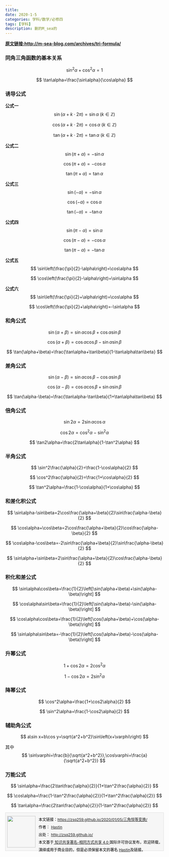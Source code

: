 ```yaml
---
title: 
date: 2020-1-5
categories: 学科/数学/必修四
tags: [学科]
description: 蒯的M_sea的 
---
```


**[原文链接:<http://m-sea-blog.com/archives/tri-formula/>](<http://m-sea-blog.com/archives/tri-formula/>)**

### 同角三角函数的基本关系

$$
\sin^2\alpha+\cos^2\alpha=1
$$


$$
\tan\alpha=\frac{\sin\alpha}{\cos\alpha}
$$

### 诱导公式

**公式一**
$$
\sin(\alpha+k\cdot 2\pi)=\sin\alpha\;(k\in\mathbb{Z})
$$

$$
\cos(\alpha+k\cdot 2\pi)=\cos\alpha\;(k\in\mathbb{Z})
$$

$$
\tan(\alpha+k\cdot 2\pi)=\tan\alpha\;(k\in\mathbb{Z})
$$

**公式二**
$$
\sin(\pi+\alpha)=-\sin\alpha
$$

$$
\cos(\pi+\alpha)=-\cos\alpha
$$

$$
\tan(\pi+\alpha)=\tan\alpha
$$

**公式三**
$$
\sin(-\alpha)=-\sin\alpha
$$

$$
\cos(-\alpha)=\cos\alpha
$$

$$
\tan(-\alpha)=-\tan\alpha
$$

**公式四**
$$
\sin(\pi-\alpha)=\sin\alpha
$$

$$
\cos(\pi-\alpha)=-\cos\alpha
$$

$$
\tan(\pi-\alpha)=-\tan\alpha
$$

**公式五**
$$
\sin\left(\frac{\pi}{2}-\alpha\right)=\cos\alpha
$$

$$
\cos\left(\frac{\pi}{2}-\alpha\right)=\sin\alpha
$$

**公式六**
$$
\sin\left(\frac{\pi}{2}+\alpha\right)=\cos\alpha
$$

$$
\cos\left(\frac{\pi}{2}+\alpha\right)=-\sin\alpha
$$

### 和角公式

$$
\sin(\alpha+\beta)=\sin\alpha\cos\beta+\cos\alpha\sin\beta
$$

$$
\cos(\alpha+\beta)=\cos\alpha\cos\beta-\sin\alpha\sin\beta
$$

$$
\tan(\alpha+\beta)=\frac{\tan\alpha+\tan\beta}{1-\tan\alpha\tan\beta}
$$

### 差角公式

$$
\sin(\alpha-\beta)=\sin\alpha\cos\beta-\cos\alpha\sin\beta
$$

$$
\cos(\alpha-\beta)=\cos\alpha\cos\beta+\sin\alpha\sin\beta
$$

$$
\tan(\alpha-\beta)=\frac{\tan\alpha-\tan\beta}{1+\tan\alpha\tan\beta}
$$

### 倍角公式

$$
\sin2\alpha=2\sin\alpha\cos\alpha
$$

$$
\cos2\alpha=\cos^2\alpha-\sin^2\alpha
$$

$$
\tan2\alpha=\frac{2\tan\alpha}{1-\tan^2\alpha}
$$

### 半角公式

$$
\sin^2\frac{\alpha}{2}=\frac{1-\cos\alpha}{2}
$$

$$
\cos^2\frac{\alpha}{2}=\frac{1+\cos\alpha}{2}
$$

$$
\tan^2\alpha=\frac{1-\cos\alpha}{1+\cos\alpha}
$$

### 和差化积公式

$$
\sin\alpha-\sin\beta=2\cos\frac{\alpha+\beta}{2}\sin\frac{\alpha-\beta}{2}
$$

$$
\cos\alpha+\cos\beta=2\cos\frac{\alpha+\beta}{2}\cos\frac{\alpha-\beta}{2}
$$

$$
\cos\alpha-\cos\beta=-2\sin\frac{\alpha+\beta}{2}\sin\frac{\alpha-\beta}{2}
$$

$$
\sin\alpha+\sin\beta=2\sin\frac{\alpha+\beta}{2}\cos\frac{\alpha-\beta}{2}
$$

### 积化和差公式

$$
\sin\alpha\cos\beta=\frac{1}{2}\left[\sin(\alpha+\beta)+\sin(\alpha-\beta)\right]
$$

$$
\cos\alpha\sin\beta=\frac{1}{2}\left[\sin(\alpha+\beta)-\sin(\alpha-\beta)\right]
$$

$$
\cos\alpha\cos\beta=\frac{1}{2}\left[\cos(\alpha+\beta)+\cos(\alpha-\beta)\right]
$$

$$
\sin\alpha\sin\beta=-\frac{1}{2}\left[\cos(\alpha+\beta)-\cos(\alpha-\beta)\right]
$$

### 升幂公式

$$
1+\cos2\alpha=2\cos^2\alpha
$$

$$
1-\cos2\alpha=2\sin^2\alpha
$$

### 降幂公式

$$
\cos^2\alpha=\frac{1+\cos2\alpha}{2}
$$

$$
\sin^2\alpha=\frac{1-\cos2\alpha}{2}
$$

### 辅助角公式

$$
a\sin x+b\cos y=\sqrt{a^2+b^2}\sin\left(x+\varphi\right)
$$

其中
$$
\sin\varphi=\frac{b}{\sqrt{a^2+b^2}},\cos\varphi=\frac{a}{\sqrt{a^2+b^2}}
$$

### 万能公式

$$
\sin\alpha=\frac{2\tan\frac{\alpha}{2}}{1+\tan^2\frac{\alpha}{2}}
$$

$$
\cos\alpha=\frac{1-\tan^2\frac{\alpha}{2}}{1+\tan^2\frac{\alpha}{2}}
$$

$$
\tan\alpha=\frac{2\tan\frac{\alpha}{2}}{1-\tan^2\frac{\alpha}{2}}
$$



<div style="font-size:12px;border-bottom: #ddd 1px solid; BORDER-LEFT: #ddd 1px solid; BACKGROUND: #f6f6f6; HEIGHT: 120px; BORDER-TOP: #ddd 1px solid; BORDER-RIGHT: #ddd 1px solid">
<div style="MARGIN-TOP: 10px; FLOAT: left; MARGIN-LEFT: 5px; MARGIN-RIGHT: 10px">
<IMG alt="" src="https://avatars1.githubusercontent.com/u/168751?v=3&s=140" width=90 height=100>
</div>
<div style="LINE-HEIGHT: 200%; MARGIN-TOP: 10px; COLOR: #000000">
本文链接：<a href="https://zsq259.github.io/2020/01/05/三角恒等变换/">https://zsq259.github.io/2020/01/05/三角恒等变换/</a> <br/>
作者： 
<a href="http://zsq259.github.io/">Hastin</a> <br/>出处： 
<a href="http://zsq259.github.io/">http://zsq259.github.io/</a>
<br/>本文基于<a target="_blank" title="Creative Commons Attribution-ShareAlike 4.0 International (CC BY-SA 4.0)" href="http://creativecommons.org/licenses/by-sa/4.0/"> 知识共享署名-相同方式共享 4.0 </a>
国际许可协议发布，欢迎转载，演绎或用于商业目的，但是必须保留本文的署名 
<a href="http://zsq259.github.io/">Hastin</a>及链接。
</div>
</div>